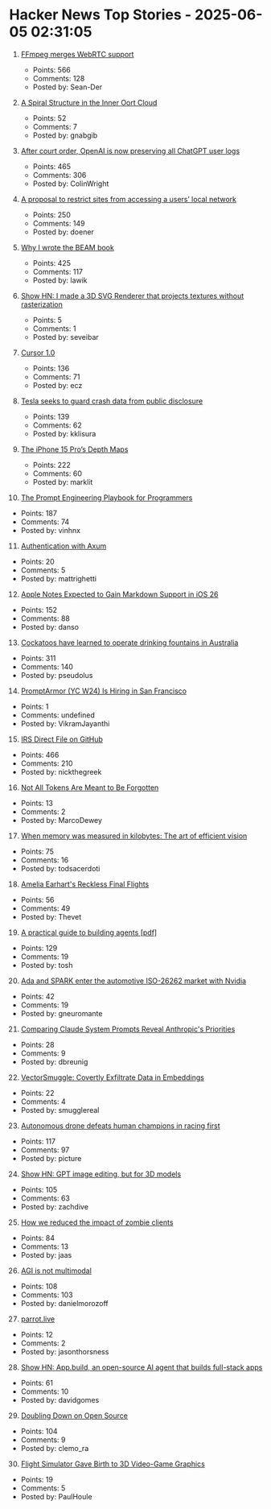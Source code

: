 # Hacker News Top Stories - 2025-06-05 02:31:05

1. [FFmpeg merges WebRTC support](https://git.ffmpeg.org/gitweb/ffmpeg.git/commit/167e343bbe75515a80db8ee72ffa0c607c944a00)
   - Points: 566
   - Comments: 128
   - Posted by: Sean-Der

2. [A Spiral Structure in the Inner Oort Cloud](https://iopscience.iop.org/article/10.3847/1538-4357/adbf9b)
   - Points: 52
   - Comments: 7
   - Posted by: gnabgib

3. [After court order, OpenAI is now preserving all ChatGPT user logs](https://mastodon.laurenweinstein.org/@lauren/114627064774788581)
   - Points: 465
   - Comments: 306
   - Posted by: ColinWright

4. [A proposal to restrict sites from accessing a users’ local network](https://github.com/explainers-by-googlers/local-network-access)
   - Points: 250
   - Comments: 149
   - Posted by: doener

5. [Why I wrote the BEAM book](https://happihacking.com/blog/posts/2025/why_I_wrote_theBEAMBook/)
   - Points: 425
   - Comments: 117
   - Posted by: lawik

6. [Show HN: I made a 3D SVG Renderer that projects textures without rasterization](https://seve.blog/p/i-made-a-3d-svg-renderer-that-projects)
   - Points: 5
   - Comments: 1
   - Posted by: seveibar

7. [Cursor 1.0](https://www.cursor.com/en/changelog/1-0)
   - Points: 136
   - Comments: 71
   - Posted by: ecz

8. [Tesla seeks to guard crash data from public disclosure](https://www.reuters.com/legal/government/musks-tesla-seeks-guard-crash-data-public-disclosure-2025-06-04/)
   - Points: 139
   - Comments: 62
   - Posted by: kklisura

9. [The iPhone 15 Pro’s Depth Maps](https://tech.marksblogg.com/apple-iphone-15-pro-depth-map-heic.html)
   - Points: 222
   - Comments: 60
   - Posted by: marklit

10. [The Prompt Engineering Playbook for Programmers](https://addyo.substack.com/p/the-prompt-engineering-playbook-for)
   - Points: 187
   - Comments: 74
   - Posted by: vinhnx

11. [Authentication with Axum](https://mattrighetti.com/2025/05/03/authentication-with-axum)
   - Points: 20
   - Comments: 5
   - Posted by: mattrighetti

12. [Apple Notes Expected to Gain Markdown Support in iOS 26](https://www.macrumors.com/2025/06/04/apple-notes-rumored-markdown-support-ios-26/)
   - Points: 152
   - Comments: 88
   - Posted by: danso

13. [Cockatoos have learned to operate drinking fountains in Australia](https://www.science.org/content/article/cockatoos-have-learned-operate-drinking-fountains-australia)
   - Points: 311
   - Comments: 140
   - Posted by: pseudolus

14. [PromptArmor (YC W24) Is Hiring in San Francisco](https://www.ycombinator.com/companies/promptarmor/jobs/hZ3xFlj-founding-engineer-full-stack)
   - Points: 1
   - Comments: undefined
   - Posted by: VikramJayanthi

15. [IRS Direct File on GitHub](https://chrisgiven.com/2025/05/direct-file-on-github/)
   - Points: 466
   - Comments: 210
   - Posted by: nickthegreek

16. [Not All Tokens Are Meant to Be Forgotten](https://arxiv.org/abs/2506.03142)
   - Points: 13
   - Comments: 2
   - Posted by: MarcoDewey

17. [When memory was measured in kilobytes: The art of efficient vision](https://www.softwareheritage.org/2025/06/04/history_computer_vision/)
   - Points: 75
   - Comments: 16
   - Posted by: todsacerdoti

18. [Amelia Earhart's Reckless Final Flights](https://www.newyorker.com/magazine/2025/06/09/amelia-earharts-reckless-final-flights)
   - Points: 56
   - Comments: 49
   - Posted by: Thevet

19. [A practical guide to building agents [pdf]](https://cdn.openai.com/business-guides-and-resources/a-practical-guide-to-building-agents.pdf)
   - Points: 129
   - Comments: 19
   - Posted by: tosh

20. [Ada and SPARK enter the automotive ISO-26262 market with Nvidia](https://www.adacore.com/press/ada-and-spark-enter-the-automotive-iso-26262-market-with-nvidia)
   - Points: 42
   - Comments: 19
   - Posted by: gneuromante

21. [Comparing Claude System Prompts Reveal Anthropic's Priorities](https://www.dbreunig.com/2025/06/03/comparing-system-prompts-across-claude-versions.html)
   - Points: 28
   - Comments: 9
   - Posted by: dbreunig

22. [VectorSmuggle: Covertly Exfiltrate Data in Embeddings](https://github.com/jaschadub/VectorSmuggle)
   - Points: 22
   - Comments: 4
   - Posted by: smugglereal

23. [Autonomous drone defeats human champions in racing first](https://www.tudelft.nl/en/2025/lr/autonomous-drone-from-tu-delft-defeats-human-champions-in-historic-racing-first)
   - Points: 117
   - Comments: 97
   - Posted by: picture

24. [Show HN: GPT image editing, but for 3D models](https://www.adamcad.com/)
   - Points: 105
   - Comments: 63
   - Posted by: zachdive

25. [How we reduced the impact of zombie clients](https://letsencrypt.org/2025/06/04/how-we-reduced-the-impact-of-zombie-clients/)
   - Points: 84
   - Comments: 13
   - Posted by: jaas

26. [AGI is not multimodal](https://thegradient.pub/agi-is-not-multimodal/)
   - Points: 108
   - Comments: 103
   - Posted by: danielmorozoff

27. [parrot.live](https://github.com/hugomd/parrot.live)
   - Points: 12
   - Comments: 2
   - Posted by: jasonthorsness

28. [Show HN: App.build, an open-source AI agent that builds full-stack apps](https://www.app.build/)
   - Points: 61
   - Comments: 10
   - Posted by: davidgomes

29. [Doubling Down on Open Source](https://langfuse.com/blog/2025-06-04-open-sourcing-langfuse-product)
   - Points: 104
   - Comments: 9
   - Posted by: clemo_ra

30. [Flight Simulator Gave Birth to 3D Video-Game Graphics](https://spectrum.ieee.org/microsoft-flight-simulator)
   - Points: 19
   - Comments: 5
   - Posted by: PaulHoule

